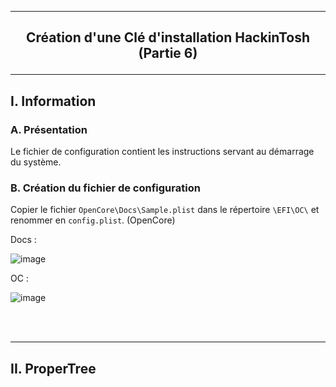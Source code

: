 --------------------------------------------------------------------------------------------------------------------------
## <p align='center'> Création d'une Clé d'installation HackinTosh (Partie 6) </p>

--------------------------------------------------------------------------------------------------------------------------
## I. Information
### A. Présentation
Le fichier de configuration contient les instructions servant au démarrage du système.

### B. Création du fichier de configuration 
Copier le fichier `OpenCore\Docs\Sample.plist` dans le répertoire `\EFI\OC\` et renommer en `config.plist`. (OpenCore)

Docs :

![image](https://github.com/user-attachments/assets/514bb01c-b653-4705-9dc3-40bf297027bd)

OC :

![image](https://github.com/user-attachments/assets/ddb63988-b82b-479c-a625-6f07dc1639f8)

<br />
<br />

--------------------------------------------------------------------------------------------------------------------------
## II. ProperTree
